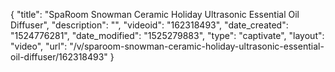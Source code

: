 {
    "title": "SpaRoom Snowman Ceramic Holiday Ultrasonic Essential Oil Diffuser",
    "description": "",
    "videoid": "162318493",
    "date_created": "1524776281",
    "date_modified": "1525279883",
    "type": "captivate",
    "layout": "video",
    "url": "\/v\/sparoom-snowman-ceramic-holiday-ultrasonic-essential-oil-diffuser\/162318493"
}